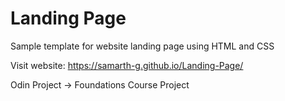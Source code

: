 # Landing Page
Sample template for website landing page using HTML and CSS

Visit website:
https://samarth-g.github.io/Landing-Page/

Odin Project -> Foundations Course Project
